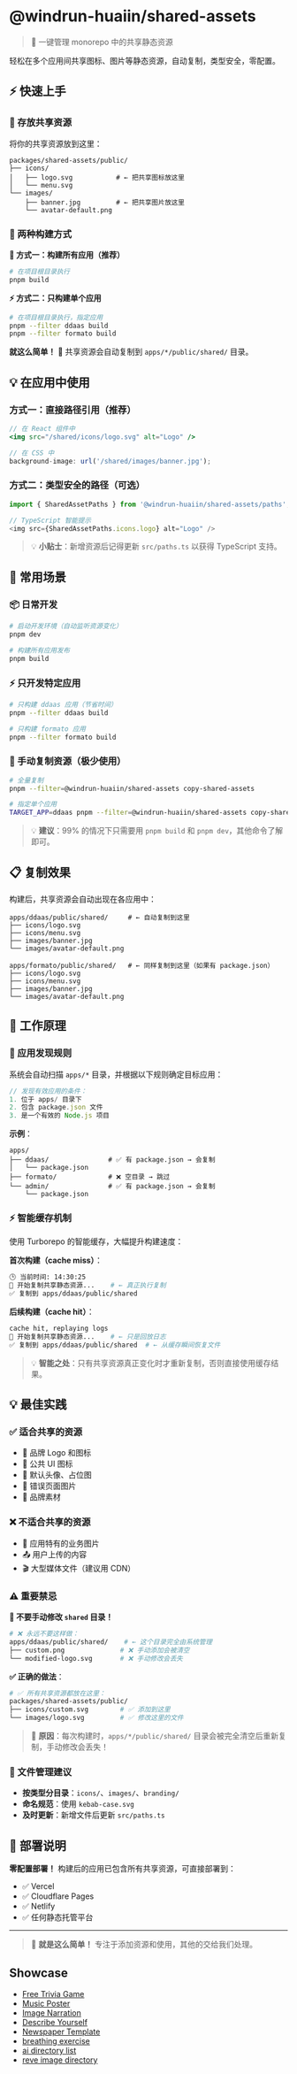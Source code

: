 # @windrun-huaiin/shared-assets

> 🚀 一键管理 monorepo 中的共享静态资源

轻松在多个应用间共享图标、图片等静态资源，自动复制，类型安全，零配置。

## ⚡ 快速上手

### 📁 存放共享资源

将你的共享资源放到这里：

```
packages/shared-assets/public/
├── icons/
│   ├── logo.svg           # ← 把共享图标放这里
│   └── menu.svg
└── images/
    ├── banner.jpg         # ← 把共享图片放这里  
    └── avatar-default.png
```

### 🔧 两种构建方式

**🌟 方式一：构建所有应用（推荐）**
```bash
# 在项目根目录执行
pnpm build
```

**⚡ 方式二：只构建单个应用**
```bash
# 在项目根目录执行，指定应用
pnpm --filter ddaas build
pnpm --filter formato build
```

**就这么简单！** 🎉 共享资源会自动复制到 `apps/*/public/shared/` 目录。

## 💡 在应用中使用

### 方式一：直接路径引用（推荐）
```jsx
// 在 React 组件中
<img src="/shared/icons/logo.svg" alt="Logo" />

// 在 CSS 中  
background-image: url('/shared/images/banner.jpg');
```

### 方式二：类型安全的路径（可选）
```typescript
import { SharedAssetPaths } from '@windrun-huaiin/shared-assets/paths';

// TypeScript 智能提示
<img src={SharedAssetPaths.icons.logo} alt="Logo" />
```

> 💡 **小贴士**：新增资源后记得更新 `src/paths.ts` 以获得 TypeScript 支持。

## 🎯 常用场景

### 📦 日常开发
```bash
# 启动开发环境（自动监听资源变化）
pnpm dev

# 构建所有应用发布
pnpm build
```

### ⚡ 只开发特定应用
```bash
# 只构建 ddaas 应用（节省时间）
pnpm --filter ddaas build

# 只构建 formato 应用
pnpm --filter formato build
```

### 🔄 手动复制资源（极少使用）
```bash
# 全量复制
pnpm --filter=@windrun-huaiin/shared-assets copy-shared-assets

# 指定单个应用
TARGET_APP=ddaas pnpm --filter=@windrun-huaiin/shared-assets copy-shared-assets
```

> 💡 **建议**：99% 的情况下只需要用 `pnpm build` 和 `pnpm dev`，其他命令了解即可。

## 📋 复制效果

构建后，共享资源会自动出现在各应用中：

```
apps/ddaas/public/shared/     # ← 自动复制到这里
├── icons/logo.svg
├── icons/menu.svg
├── images/banner.jpg
└── images/avatar-default.png

apps/formato/public/shared/   # ← 同样复制到这里（如果有 package.json）
├── icons/logo.svg
├── icons/menu.svg  
├── images/banner.jpg
└── images/avatar-default.png
```

## 🔧 工作原理

### 📱 应用发现规则
系统会自动扫描 `apps/*` 目录，并根据以下规则确定目标应用：

```typescript
// 发现有效应用的条件：
1. 位于 apps/ 目录下
2. 包含 package.json 文件
3. 是一个有效的 Node.js 项目
```

**示例**：
```
apps/
├── ddaas/               # ✅ 有 package.json → 会复制
│   └── package.json
├── formato/             # ❌ 空目录 → 跳过
└── admin/               # ✅ 有 package.json → 会复制  
    └── package.json
```

### ⚡ 智能缓存机制
使用 Turborepo 的智能缓存，大幅提升构建速度：

**首次构建（cache miss）**：
```bash
🕒 当前时间: 14:30:25
🚀 开始复制共享静态资源...    # ← 真正执行复制
✅ 复制到 apps/ddaas/public/shared
```

**后续构建（cache hit）**：
```bash
cache hit, replaying logs
🚀 开始复制共享静态资源...    # ← 只是回放日志
✅ 复制到 apps/ddaas/public/shared  # ← 从缓存瞬间恢复文件
```

> 💡 **智能之处**：只有共享资源真正变化时才重新复制，否则直接使用缓存结果。

## 💡 最佳实践

### ✅ 适合共享的资源
- 🎨 品牌 Logo 和图标
- 🔧 公共 UI 图标  
- 👤 默认头像、占位图
- 🎯 错误页面图片
- 🎨 品牌素材

### ❌ 不适合共享的资源
- 📱 应用特有的业务图片
- 📤 用户上传的内容
- 🎬 大型媒体文件（建议用 CDN）

### ⚠️ 重要禁忌

**🚫 不要手动修改 `shared` 目录！**
```bash
# ❌ 永远不要这样做：
apps/ddaas/public/shared/    # ← 这个目录完全由系统管理
├── custom.png              # ❌ 手动添加会被清空
└── modified-logo.svg       # ❌ 手动修改会丢失
```

**✅ 正确的做法**：
```bash
# ✅ 所有共享资源都放在这里：
packages/shared-assets/public/
├── icons/custom.svg        # ✅ 添加到这里
└── images/logo.svg         # ✅ 修改这里的文件
```

> 🔴 **原因**：每次构建时，`apps/*/public/shared/` 目录会被完全清空后重新复制，手动修改会丢失！

### 🔧 文件管理建议
- **按类型分目录**：`icons/`、`images/`、`branding/`
- **命名规范**：使用 `kebab-case.svg`
- **及时更新**：新增文件后更新 `src/paths.ts`

## 🚀 部署说明

**零配置部署！** 构建后的应用已包含所有共享资源，可直接部署到：
- ✅ Vercel  
- ✅ Cloudflare Pages
- ✅ Netlify
- ✅ 任何静态托管平台

---

> 🎉 **就是这么简单！** 专注于添加资源和使用，其他的交给我们处理。 



## Showcase

- [Free Trivia Game](https://freetrivia.info/)
- [Music Poster](https://musicposter.org/en)
- [Image Narration](https://imagenarration.com/en)
- [Describe Yourself](https://describeyourself.org/en)
- [Newspaper Template](https://newspaper-template.org/en)
- [breathing exercise](https://breathingexercise.net/en)
- [ai directory list](https://aidirectorylist.com/en)
- [reve image directory](https://reveimage.directory/en)